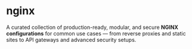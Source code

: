 # nginx
A curated collection of production-ready, modular, and secure **NGINX configurations** for common use cases — from reverse proxies and static sites to API gateways and advanced security setups.
